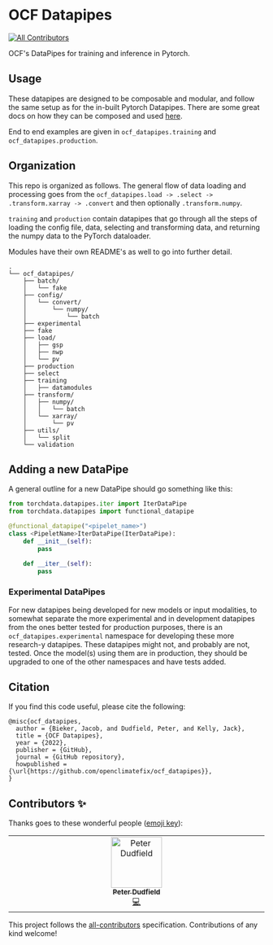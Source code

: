 # OCF Datapipes
<!-- ALL-CONTRIBUTORS-BADGE:START - Do not remove or modify this section -->
[![All Contributors](https://img.shields.io/badge/all_contributors-1-orange.svg?style=flat-square)](#contributors-)
<!-- ALL-CONTRIBUTORS-BADGE:END -->

OCF's DataPipes for training and inference in Pytorch.

## Usage

These datapipes are designed to be composable and modular, and follow the same setup as for the in-built Pytorch
Datapipes. There are some great docs on how they can be composed and used [here](https://pytorch.org/data/main/examples.html).

End to end examples are given in `ocf_datapipes.training` and `ocf_datapipes.production`.


## Organization

This repo is organized as follows. The general flow of data loading and processing
goes from the `ocf_datapipes.load -> .select -> .transform.xarray -> .convert` and
then optionally `.transform.numpy`.

`training` and `production` contain datapipes that go through all the steps of
loading the config file, data, selecting and transforming data, and returning the
numpy data to the PyTorch dataloader.

Modules have their own README's as well to go into further detail.

```
.
└── ocf_datapipes/
    ├── batch/
    │   └── fake
    ├── config/
    │   └── convert/
    │       └── numpy/
    │           └── batch
    ├── experimental
    ├── fake
    ├── load/
    │   ├── gsp
    │   ├── nwp
    │   └── pv
    ├── production
    ├── select
    ├── training
    │   ├── datamodules
    ├── transform/
    │   ├── numpy/
    │   │   └── batch
    │   └── xarray/
    │       └── pv
    ├── utils/
    │   └── split
    └── validation
```

## Adding a new DataPipe
A general outline for a new DataPipe should go something
like this:

```python
from torchdata.datapipes.iter import IterDataPipe
from torchdata.datapipes import functional_datapipe

@functional_datapipe("<pipelet_name>")
class <PipeletName>IterDataPipe(IterDataPipe):
    def __init__(self):
        pass

    def __iter__(self):
        pass
```

### Experimental DataPipes

For new datapipes being developed for new models or input modalities, to somewhat separate the more experimental and in
development datapipes from the ones better tested for production purposes, there is an `ocf_datapipes.experimental` namespace for
developing these more research-y datapipes. These datapipes might not, and probably are not, tested.
Once the model(s) using them are in production, they should be upgraded to one of the other namespaces and have tests added.

## Citation

If you find this code useful, please cite the following:

```
@misc{ocf_datapipes,
  author = {Bieker, Jacob, and Dudfield, Peter, and Kelly, Jack},
  title = {OCF Datapipes},
  year = {2022},
  publisher = {GitHub},
  journal = {GitHub repository},
  howpublished = {\url{https://github.com/openclimatefix/ocf_datapipes}},
}
```

## Contributors ✨

Thanks goes to these wonderful people ([emoji key](https://allcontributors.org/docs/en/emoji-key)):

<!-- ALL-CONTRIBUTORS-LIST:START - Do not remove or modify this section -->
<!-- prettier-ignore-start -->
<!-- markdownlint-disable -->
<table>
  <tbody>
    <tr>
      <td align="center" valign="top" width="14.28%"><a href="https://github.com/peterdudfield"><img src="https://avatars.githubusercontent.com/u/34686298?v=4?s=100" width="100px;" alt="Peter Dudfield"/><br /><sub><b>Peter Dudfield</b></sub></a><br /><a href="https://github.com/openclimatefix/ocf_datapipes/commits?author=peterdudfield" title="Code">💻</a></td>
    </tr>
  </tbody>
</table>

<!-- markdownlint-restore -->
<!-- prettier-ignore-end -->

<!-- ALL-CONTRIBUTORS-LIST:END -->

This project follows the [all-contributors](https://github.com/all-contributors/all-contributors) specification. Contributions of any kind welcome!